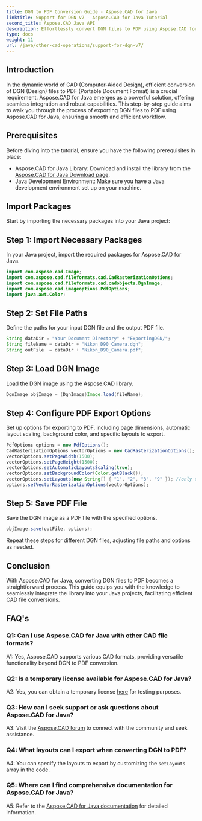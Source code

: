 ```yaml
---
title: DGN to PDF Conversion Guide - Aspose.CAD for Java
linktitle: Support for DGN V7 - Aspose.CAD for Java Tutorial
second_title: Aspose.CAD Java API
description: Effortlessly convert DGN files to PDF using Aspose.CAD for Java. Follow our step-by-step guide for seamless integration and efficient workflow.
type: docs
weight: 11
url: /java/other-cad-operations/support-for-dgn-v7/
---
```

## Introduction

In the dynamic world of CAD (Computer-Aided Design), efficient conversion of DGN (Design) files to PDF (Portable Document Format) is a crucial requirement. Aspose.CAD for Java emerges as a powerful solution, offering seamless integration and robust capabilities. This step-by-step guide aims to walk you through the process of exporting DGN files to PDF using Aspose.CAD for Java, ensuring a smooth and efficient workflow.

## Prerequisites

Before diving into the tutorial, ensure you have the following prerequisites in place:
- Aspose.CAD for Java Library: Download and install the library from the [Aspose.CAD for Java Download page](https://releases.aspose.com/cad/java/).
- Java Development Environment: Make sure you have a Java development environment set up on your machine.

## Import Packages

Start by importing the necessary packages into your Java project:

## Step 1: Import Necessary Packages

In your Java project, import the required packages for Aspose.CAD for Java.
```java
import com.aspose.cad.Image;
import com.aspose.cad.fileformats.cad.CadRasterizationOptions;
import com.aspose.cad.fileformats.cad.cadobjects.DgnImage;
import com.aspose.cad.imageoptions.PdfOptions;
import java.awt.Color;
```

## Step 2: Set File Paths

Define the paths for your input DGN file and the output PDF file.

```java
String dataDir = "Your Document Directory" + "ExportingDGN/";
String fileName = dataDir + "Nikon_D90_Camera.dgn";
String outFile  = dataDir + "Nikon_D90_Camera.pdf";
```

## Step 3: Load DGN Image

Load the DGN image using the Aspose.CAD library.

```java
DgnImage objImage = (DgnImage)Image.load(fileName);
```

## Step 4: Configure PDF Export Options

Set up options for exporting to PDF, including page dimensions, automatic layout scaling, background color, and specific layouts to export.

```java
PdfOptions options = new PdfOptions();
CadRasterizationOptions vectorOptions = new CadRasterizationOptions();
vectorOptions.setPageWidth(1500);
vectorOptions.setPageHeight(1500);
vectorOptions.setAutomaticLayoutsScaling(true);
vectorOptions.setBackgroundColor(Color.getBlack());
vectorOptions.setLayouts(new String[] { "1", "2", "3", "9" }); //only export 4 (1,2,3 and 9) views
options.setVectorRasterizationOptions(vectorOptions);
```

## Step 5: Save PDF File

Save the DGN image as a PDF file with the specified options.

```java
objImage.save(outFile, options);
```

Repeat these steps for different DGN files, adjusting file paths and options as needed.

## Conclusion

With Aspose.CAD for Java, converting DGN files to PDF becomes a straightforward process. This guide equips you with the knowledge to seamlessly integrate the library into your Java projects, facilitating efficient CAD file conversions.

## FAQ's

### Q1: Can I use Aspose.CAD for Java with other CAD file formats?

A1: Yes, Aspose.CAD supports various CAD formats, providing versatile functionality beyond DGN to PDF conversion.

### Q2: Is a temporary license available for Aspose.CAD for Java?

A2: Yes, you can obtain a temporary license [here](https://purchase.aspose.com/temporary-license/) for testing purposes.

### Q3: How can I seek support or ask questions about Aspose.CAD for Java?

A3: Visit the [Aspose.CAD forum](https://forum.aspose.com/c/cad/19) to connect with the community and seek assistance.

### Q4: What layouts can I export when converting DGN to PDF?

A4: You can specify the layouts to export by customizing the `setLayouts` array in the code.

### Q5: Where can I find comprehensive documentation for Aspose.CAD for Java?

A5: Refer to the [Aspose.CAD for Java documentation](https://reference.aspose.com/cad/java/) for detailed information.
